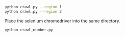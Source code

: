 ```bash
python crawl.py --region 1
python crawl.py --region 3
```

Place the selenium chromedriver into the same directory.

```bash
python crawl_number.py
```